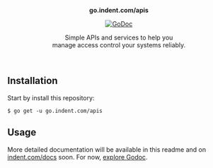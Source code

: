 <p align="center">
  <strong>go.indent.com/apis</strong>
</p>

<p align="center">
  <a href="https://godoc.org/go.indent.com/apis">
    <img src="https://godoc.org/go.indent.com/apis?status.svg" alt="GoDoc" />
  </a>
</p>

<p align="center">
  Simple APIs and services to help you<br/>
  manage access control your systems reliably.
</p>

<br/>

## Installation

Start by install this repository:

```
$ go get -u go.indent.com/apis
```

## Usage

More detailed documentation will be available in this readme and on [indent.com/docs](https://indent.com/docs) soon. For now, [explore Godoc](https://go.indent.com/apis).

